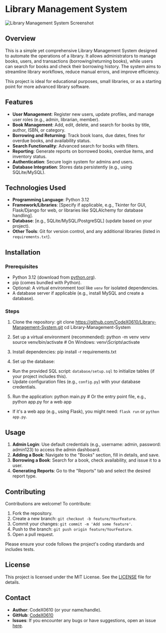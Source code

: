 # Library Management System

![Library Management System Screenshot](https://files.codingninjas.in/article_images/custom-upload-1681454804.webp)  


## Overview

This is a simple yet comprehensive Library Management System designed to automate the operations of a library. It allows administrators to manage books, users, and transactions (borrowing/returning books), while users can search for books and check their borrowing history. The system aims to streamline library workflows, reduce manual errors, and improve efficiency.

This project is ideal for educational purposes, small libraries, or as a starting point for more advanced library software.

## Features

- **User Management**: Register new users, update profiles, and manage user roles (e.g., admin, librarian, member).
- **Book Management**: Add, edit, delete, and search for books by title, author, ISBN, or category.
- **Borrowing and Returning**: Track book loans, due dates, fines for overdue books, and availability status.
- **Search Functionality**: Advanced search for books with filters.
- **Reporting**: Generate reports on borrowed books, overdue items, and inventory status.
- **Authentication**: Secure login system for admins and users.
- **Database Integration**: Stores data persistently (e.g., using SQLite/MySQL).

## Technologies Used

- **Programming Language**: Python 3.12
- **Framework/Libraries**: [Specify if applicable, e.g., Tkinter for GUI, Flask/Django for web, or libraries like SQLAlchemy for database handling].
- **Database**: [e.g., SQLite/MySQL/PostgreSQL] (update based on your project).
- **Other Tools**: Git for version control, and any additional libraries (listed in `requirements.txt`).

## Installation

### Prerequisites
- Python 3.12 (download from [python.org](https://www.python.org/downloads/)).
- pip (comes bundled with Python).
- Optional: A virtual environment tool like `venv` for isolated dependencies.
- A database server if applicable (e.g., install MySQL and create a database).

### Steps
1. Clone the repository:
git clone https://github.com/CodeX0610/Library-Management-System.git
cd Library-Management-System

2. Set up a virtual environment (recommended):
python -m venv venv
source venv/bin/activate # On Windows: venv\Scripts\activate

3. Install dependencies:
pip install -r requirements.txt

4. Set up the database:
- Run the provided SQL script: `database/setup.sql` to initialize tables (if your project includes this).
- Update configuration files (e.g., `config.py`) with your database credentials.

5. Run the application:
python main.py # Or the entry point file, e.g., python app.py for a web app
- If it's a web app (e.g., using Flask), you might need: `flask run` or `python app.py`.

## Usage

1. **Admin Login**: Use default credentials (e.g., username: admin, password: admin123) to access the admin dashboard.
2. **Adding a Book**: Navigate to the "Books" section, fill in details, and save.
3. **Borrowing a Book**: Search for a book, check availability, and issue it to a user.
4. **Generating Reports**: Go to the "Reports" tab and select the desired report type.

## Contributing

Contributions are welcome! To contribute:
1. Fork the repository.
2. Create a new branch: `git checkout -b feature/YourFeature`.
3. Commit your changes: `git commit -m 'Add some feature'`.
4. Push to the branch: `git push origin feature/YourFeature`.
5. Open a pull request.

Please ensure your code follows the project's coding standards and includes tests.

## License

This project is licensed under the MIT License. See the [LICENSE](LICENSE) file for details.

## Contact

- **Author**: CodeX0610 (or your name/handle).
- **GitHub**: [CodeX0610](https://github.com/CodeX0610)
- **Issues**: If you encounter any bugs or have suggestions, open an issue [here](https://github.com/CodeX0610/Library-Management-System/issues).
